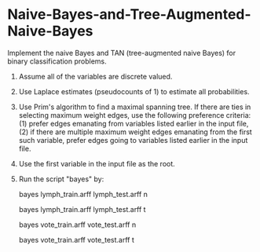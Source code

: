 # Naive-Bayes-and-Tree-Augmented-Naive-Bayes
Implement the naive Bayes and TAN (tree-augmented naive Bayes) for binary classification problems.

1. Assume all of the variables are discrete valued.

2. Use Laplace estimates (pseudocounts of 1) to estimate all probabilities.

3. Use Prim's algorithm to find a maximal spanning tree. If there are ties in selecting maximum weight edges, use the following preference criteria: (1) prefer edges emanating from variables listed earlier in the input file, (2) if there are multiple maximum weight edges emanating from the first such variable, prefer edges going to variables listed earlier in the input file.

4. Use the first variable in the input file as the root.

5. Run the script "bayes" by: 

   bayes lymph_train.arff lymph_test.arff n

   bayes lymph_train.arff lymph_test.arff t

   bayes vote_train.arff vote_test.arff n

   bayes vote_train.arff vote_test.arff t
